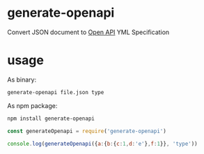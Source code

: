 # generate-openapi
Convert JSON document to [Open API](https://swagger.io/docs/specification/about/) YML Specification

# usage

As binary:

```sh
generate-openapi file.json type
```

As npm package:

```sh
npm install generate-openapi
```

```js
const generateOpenapi = require('generate-openapi')

console.log(generateOpenapi({a:{b:{c:1,d:'e'},f:1}}, 'type'))
```


